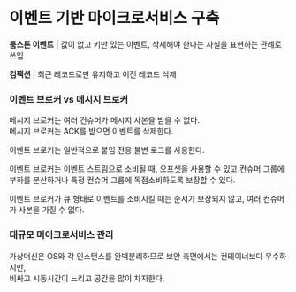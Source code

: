 # 이벤트 기반 마이크로서비스 구축

**툼스톤 이벤트** | 값이 없고 키만 있는 이벤트, 삭제해야 한다는 사실을 표현하는 관례로 쓰임

**컴팩션** | 최근 레코드로만 유지하고 이전 레코드 삭제

### 이벤트 브로커 vs 메시지 브로커

메시지 브로커는 여러 컨슈머가 메시지 사본을 받을 수 없다.  
메시지 브로커는 ACK를 받으면 이벤트를 삭제한다.

이벤트 브로커는 일반적으로 붙임 전용 불변 로그를 사용한다.

이벤트 브로커는 이벤트 스트림으로 소비될 때, 오프셋을 사용할 수 있고 컨슈머 그룹에 부하를 분산하거나 특정 컨슈머 그룹에 독점소비하도록 보장할 수 있다.  

이벤트 브로커가 큐 형태로 이벤트를 소비시킬 때는 순서가 보장되지 않고, 여러 컨슈머가 사본을 가질 수 없다.

### 대규모 머이크로서비스 관리

가상머신은 OS와 각 인스턴스를 완벽분리하므로 보안 측면에서는 컨테이너보다 우수하지만,  
비싸고 시동시간이 느리고 공간을 많이 차지한다.
